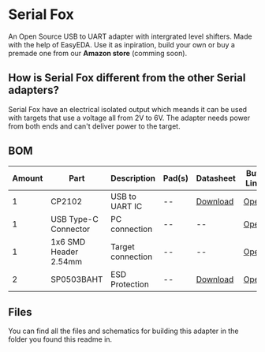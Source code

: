 # Serial Fox
An Open Source USB to UART adapter with intergrated level shifters. Made with the help of EasyEDA. Use it as inpiration, build your own or buy a premade one from our **Amazon store** (comming soon).

## How is Serial Fox different from the other Serial adapters?
Serial Fox have an electrical isolated output which meands it can be used with targets that use a voltage all from 2V to 6V. The adapter needs power from both ends and can't deliver power to the target.

## BOM
Amount | Part | Description | Pad(s) | Datasheet | Buy Link
--- | --- | --- | --- | --- | ---
1 | CP2102 | USB to UART IC | -- | [Download](https://github.com/SizableElectronics/USB-UART-Adapters/raw/master/datasheets/cp2102.pdf) | [Open](https://www.aliexpress.com/item/10PCS-CP2102-CP2102-GM-CP2102-GMR-QFN28/775087829.html)
1 | USB Type-C Connector | PC connection | -- | -- | [Open](https://www.aliexpress.com/item/100PCS-LOT-USB-connector-Type-C-3-1-Female-connector-16Pin-SMD-SMT-Type-with-4/32822609480.html)
1 | 1x6 SMD Header 2.54mm | Target connection | -- | -- | [Open](https://www.alibaba.com/product-detail/SMD-0-1-Right-Angle-6_60556277672.html)
2 | SP0503BAHT | ESD Protection | -- | [Download](https://github.com/SizableElectronics/USB-UART-Adapters/raw/master/datasheets/SP0503BAHT.pdf) | [Open](https://www.aliexpress.com/item/SP0503BAHTG-SP0503BAHT-503B-SOT-143-100PCS-LOT-Free-Shipping/32833415859.html)

## Files
You can find all the files and schematics for building this adapter in the folder you found this readme in.
